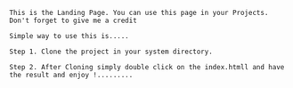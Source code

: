 
	This is the Landing Page. You can use this page in your Projects.
	Don't forget to give me a credit

	Simple way to use this is.....
	
	Step 1. Clone the project in your system directory.
	
	Step 2. After Cloning simply double click on the index.htmll and have the result and enjoy !.........




